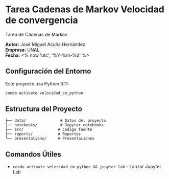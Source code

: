 # Tarea Cadenas de Markov Velocidad de convergencia

Tarea de Cadenas de Markov

**Autor:** José Miguel Acuña Hernández  
**Empresa:** UNAL  
**Fecha:** <% now 'utc', '%Y-%m-%d' %>

## Configuración del Entorno


Este proyecto usa Python 3.11:

```bash
conda activate velocidad_cm_python
```


## Estructura del Proyecto

```
├── data/               # Datos del proyecto
├── notebooks/          # Jupyter notebooks
├── src/               # Código fuente
├── reports/           # Reportes
└── presentations/     # Presentaciones
```

## Comandos Útiles


- `conda activate velocidad_cm_python && jupyter lab` - Lanzar Jupyter Lab
